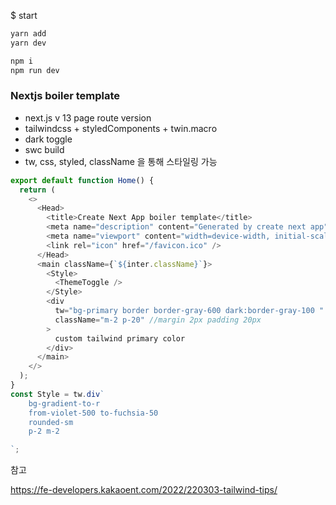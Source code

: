 $ start

```js
yarn add
yarn dev

npm i
npm run dev
```

### Nextjs boiler template

- next.js v 13 page route version
- tailwindcss + styledComponents + twin.macro
- dark toggle
- swc build
- tw, css, styled, className 을 통해 스타일링 가능

```js
export default function Home() {
  return (
    <>
      <Head>
        <title>Create Next App boiler template</title>
        <meta name="description" content="Generated by create next app" />
        <meta name="viewport" content="width=device-width, initial-scale=1" />
        <link rel="icon" href="/favicon.ico" />
      </Head>
      <main className={`${inter.className}`}>
        <Style>
          <ThemeToggle />
        </Style>
        <div
          tw="bg-primary border border-gray-600 dark:border-gray-100 "
          className="m-2 p-20" //margin 2px padding 20px
        >
          custom tailwind primary color
        </div>
      </main>
    </>
  );
}
const Style = tw.div`
	bg-gradient-to-r
	from-violet-500 to-fuchsia-50
	rounded-sm
	p-2 m-2

`;

```

참고

https://fe-developers.kakaoent.com/2022/220303-tailwind-tips/
